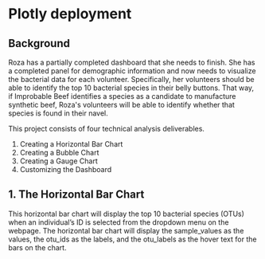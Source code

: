 # Plotly deployment

## Background
Roza has a partially completed dashboard that she needs to finish. She has a completed panel for demographic information and now needs to visualize the bacterial data for each volunteer. Specifically, her volunteers should be able to identify the top 10 bacterial species in their belly buttons. That way, if Improbable Beef identifies a species as a candidate to manufacture synthetic beef, Roza's volunteers will be able to identify whether that species is found in their navel.


This project consists of four technical analysis deliverables. 

  1. Creating a Horizontal Bar Chart
  2. Creating a Bubble Chart
  3. Creating a Gauge Chart
  4. Customizing the Dashboard

## 1. The Horizontal Bar Chart
This horizontal bar chart will display the top 10 bacterial species (OTUs) when an individual’s ID is selected from the dropdown menu on the webpage. The horizontal bar chart will display the sample_values as the values, the otu_ids as the labels, and the otu_labels as the hover text for the bars on the chart.
